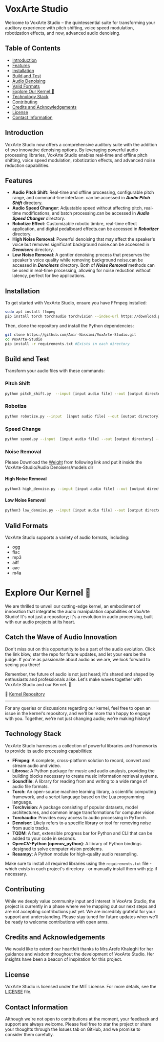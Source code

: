 # VoxArte Studio

Welcome to VoxArte Studio – the quintessential suite for transforming your auditory experience with pitch shifting, voice speed modulation, robotization effects, and now, advanced audio denoising.

## Table of Contents
- [Introduction](#introduction)
- [Features](#features)
- [Installation](#installation)
- [Build and Test](#build-and-test)
- [Audio Denoising](#audio-denoising)
- [Valid Formats](#valid-formats)
- [Explore Our Kernel 🚀](#explore-our-kernel-)
- [Technology Stack](#technology-stack)
- [Contributing](#contributing)
- [Credits and Acknowledgements](#credits-and-acknowledgements)
- [License](#license)
- [Contact Information](#contact-information)

## Introduction
VoxArte Studio now offers a comprehensive auditory suite with the addition of two innovative denoising options. By leveraging powerful audio processing libraries, VoxArte Studio enables real-time and offline pitch shifting, voice speed modulation, robotization effects, and advanced noise reduction capabilities.

## Features
- **Audio Pitch Shift**: Real-time and offline processing, configurable pitch range, and command-line interface. can be accessed in ***Audio Pitch Shift*** directory.
- **Audio Speed Changer**: Adjustable speed without affecting pitch, real-time modifications, and batch processing.can be accessed in ***Audio Speed Changer*** directory.
- **Robotize Effect**: Customizable robotic timbre, real-time effect application, and digital pedalboard effects.can be accessed in ***Robotizer*** directory.
- **High Noise Removal**: Powerful denoising that may affect the speaker's voice but removes significant background noise.can be accessed in ***Denoisers*** directory.
- **Low Noise Removal**: A gentler denoising process that preserves the speaker's voice quality while removing background noise.can be accessed in ***Denoisers*** directory.
Both of ***Noise Removal*** methods can be used in real-time processing, allowing for noise reduction without latency, perfect for live applications.

## Installation
To get started with VoxArte Studio, ensure you have FFmpeg installed:

```bash
sudo apt install ffmpeg
pip install torch torchaudio torchvision --index-url https://download.pytorch.org/whl/cpu
```

Then, clone the repository and install the Python dependencies:

```bash
git clone https://github.com/Amir-Nassimi/VoxArte-Studio.git
cd VoxArte-Studio
pip install -r requirements.txt #Exists in each directory
```

## Build and Test
Transform your audio files with these commands:

### Pitch Shift
```bash
python pitch_shift.py  --input [input audio file] --out [output directory] --temp [temp directory] --step [from -5 to 10] --start [optional - second] --end [optional - second] --format [optional - from format list]
```

### Robotize
```bash
python robotize.py --input  [input audio file] --out [output directory] --start [optional - second] --end [optional - second] --format [optional - from format list]
```

### Speed Change
```bash
python speed.py --input  [input audio file] --out [output directory] --temp [temp directory] --rate [from 0.5 to 2] --start [optional - second] --end [optional - second] --format [optional - from format list]
```

### Noise Removal
Please Download the [Weight](https://drive.google.com/file/d/1L4exxzsACOx2cqA2AWdv6d77QnUM0E5s/view?usp=sharing) from following link and put it inside the VoxArte-Studio/Audio Denoisers/models dir

#### High Noise Removal
```bash
python3 high_denoise.py --input [input audio file] --out [output directory] --temp [temp directory] --format [output audio format]
```

#### Low Noise Removal
```bash
python3 low_denoise.py --input [input audio file] --out [output directory] --format [output audio format]
```

## Valid Formats
VoxArte Studio supports a variety of audio formats, including:
- ogg
- flac
- mp3
- aiff
- aac
- m4a

# Explore Our Kernel 🚀
We are thrilled to unveil our cutting-edge kernel, an embodiment of innovation that integrates the audio manipulation capabilities of VoxArte Studio! It's not just a repository; it's a revolution in audio processing, built with our audio projects at its heart.

## Catch the Wave of Audio Innovation
Don't miss out on this opportunity to be a part of the audio evolution. Click the link blow, star the repo for future updates, and let your ears be the judge. If you're as passionate about audio as we are, we look forward to seeing you there!

Remember, the future of audio is not just heard; it's shared and shaped by enthusiasts and professionals alike. Let's make waves together with VoxArte Studio and our Kernel. 🚀

🔗 [Kernel Repository](https://github.com/Meta-Intelligence-Services)

---

For any queries or discussions regarding our kernel, feel free to open an issue in the kernel's repository, and we'll be more than happy to engage with you. Together, we're not just changing audio; we're making history!

## Technology Stack
VoxArte Studio harnesses a collection of powerful libraries and frameworks to provide its audio processing capabilities:

- **FFmpeg**: A complete, cross-platform solution to record, convert and stream audio and video.
- **Librosa**: A Python package for music and audio analysis, providing the building blocks necessary to create music information retrieval systems.
- **Soundfile**: A library for reading from and writing to a wide range of audio file formats.
- **Torch**: An open-source machine learning library, a scientific computing framework, and a script language based on the Lua programming language.
- **Torchvision**: A package consisting of popular datasets, model architectures, and common image transformations for computer vision.
- **Torchaudio**: Provides easy access to audio processing in PyTorch.
- **Denoiser**: Likely refers to a specific library or tool for removing noise from audio tracks.
- **TQDM**: A fast, extensible progress bar for Python and CLI that can be added to your code in seconds.
- **OpenCV-Python (opencv_python)**: A library of Python bindings designed to solve computer vision problems.
- **Resampy**: A Python module for high-quality audio resampling.

Make sure to install all required libraries using the `requirements.txt` file - which exists in each project's directory - or manually install them with `pip` if necessary.


## Contributing
While we deeply value community input and interest in VoxArte Studio, the project is currently in a phase where we're mapping out our next steps and are not accepting contributions just yet. We are incredibly grateful for your support and understanding. Please stay tuned for future updates when we'll be ready to welcome contributions with open arms.

## Credits and Acknowledgements
We would like to extend our heartfelt thanks to Mrs.Arefe Khaleghi for her guidance and wisdom throughout the development of VoxArte Studio. Her insights have been a beacon of inspiration for this project.

## License
VoxArte Studio is licensed under the MIT License. For more details, see the [LICENSE](LICENSE) file.

## Contact Information
Although we're not open to contributions at the moment, your feedback and support are always welcome. Please feel free to star the project or share your thoughts through the Issues tab on GitHub, and we promise to consider them carefully.